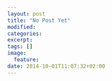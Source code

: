 ```yaml
---
layout: post
title: "No Post Yet"
modified:
categories: 
excerpt:
tags: []
image:
  feature:
date: 2014-10-01T11:07:32+02:00
---
```


